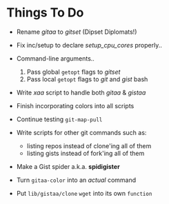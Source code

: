 **Things To Do**
============

* Rename *gitaa* to *gitset* (Dipset Diplomats!)

* Fix inc/setup to declare *setup_cpu_cores* properly..

* Command-line arguments..
  1. Pass global `getopt` flags to *gitset* 
  2. Pass local `getopt` flags to *git* and *gist* bash

* Write *xaa* script to handle both *gitaa* & *gistaa*

* Finish incorporating colors into all scripts

* Continue testing `git-map-pull`

* Write scripts for other git commands such as:
  - listing repos instead of clone'ing all of them
  - listing gists instead of fork'ing all of them

* Make a Gist spider a.k.a. __spidigister__

* Turn `gitaa-color` into an _actual_ command

* Put `lib/gistaa/clone` `wget` into its own `function`


